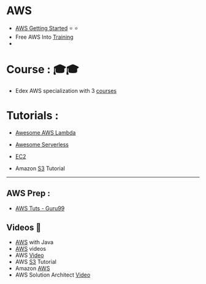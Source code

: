 # AWS

* [AWS Getting Started](https://aws.amazon.com/getting-started/tutorials/) :star: :star:
* Free AWS Into [Training](https://www.aws.training/)
* 

# Course : :mortar_board::mortar_board:
* Edex AWS specialization with 3 [courses](https://www.edx.org/school/aws) 

# Tutorials : 
* [Awesome AWS Lambda](https://github.com/simplemerchant/awesome-aws-lambda)
* [Awesome Serverless](https://github.com/JustServerless/awesome-serverless)
* [EC2]( )


* Amazon [S3](https://www.javacodegeeks.com/2017/03/amazon-s3-tutorial.html) Tutorial


---
## AWS Prep :
* [AWS Tuts - Guru99](http://www.guru99.com/aws-tutorial.html)

## Videos :movie_camera:
* [AWS](https://www.youtube.com/playlist?list=PLfi5oI2EMygMD4xxZxHKwrPsz7g_uraQo) with Java
* [AWS](https://www.youtube.com/playlist?list=PL6TbWIxWsLY1_un_cd6xIyf4TAHxbqmDg) videos
* AWS [Video](https://www.youtube.com/playlist?list=PL2E934wazTBgxfwF_bFIPercCCqjz24fm)
* AWS [S3](https://www.youtube.com/playlist?list=PL9FS718jnHRwXyw27vTrrH2oGoKtsmy9d) Tutorial
* Amazon [AWS](https://www.youtube.com/playlist?list=PL50mYnndduIHbzf1cU8RWLynotzSiUaLi)
* AWS Solution Architect [Video](https://www.youtube.com/playlist?list=PL4ePDvEWFtXgD5QgImq1x23sImUL26OjN)
